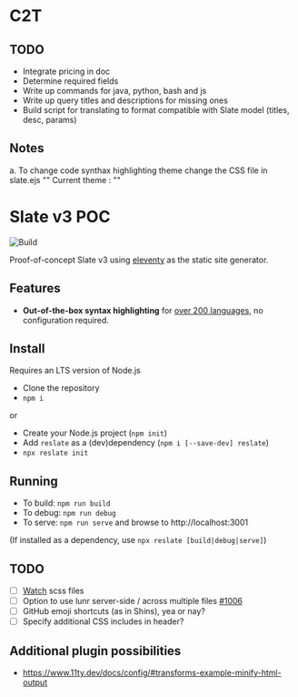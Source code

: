 # C2T

## TODO

-   Integrate pricing in doc
-   Determine required fields
-   Write up commands for java, python, bash and js
-   Write up query titles and descriptions for missing ones
-   Build script for translating to format compatible with Slate model (titles, desc, params)

## Notes

a. To change code synthax highlighting theme change the CSS file in slate.ejs "<head>"
Current theme : "<link href="slate/css/vscodedark.css" rel="stylesheet">"

# Slate v3 POC

![Build](https://github.com/Mermade/reslate/workflows/Build/badge.svg)

Proof-of-concept Slate v3 using [eleventy](https://www.11ty.dev/) as the static site generator.

<!-- ![screenshot](https://github.com/Mermade/reslate/blob/main/docs/screenshot.jpg?raw=true) -->

## Features

-   **Out-of-the-box syntax highlighting** for [over 200 languages](https://prismjs.com/#supported-languages), no configuration required.

## Install

Requires an LTS version of Node.js

-   Clone the repository
-   `npm i`

or

-   Create your Node.js project (`npm init`)
-   Add `reslate` as a (dev)dependency (`npm i [--save-dev] reslate`)
-   `npx reslate init`

## Running

-   To build: `npm run build`
-   To debug: `npm run debug`
-   To serve: `npm run serve` and browse to http://localhost:3001

(If installed as a dependency, use `npx reslate [build|debug|serve]`)

## TODO

-   [ ] [Watch](https://www.belter.io/eleventy-sass-workflow/) scss files
-   [ ] Option to use lunr server-side / across multiple files [#1006](https://github.com/slatedocs/slate/discussions/1006)
-   [ ] GitHub emoji shortcuts (as in Shins), yea or nay?
-   [ ] Specify additional CSS includes in header?

## Additional plugin possibilities

-   https://www.11ty.dev/docs/config/#transforms-example-minify-html-output
